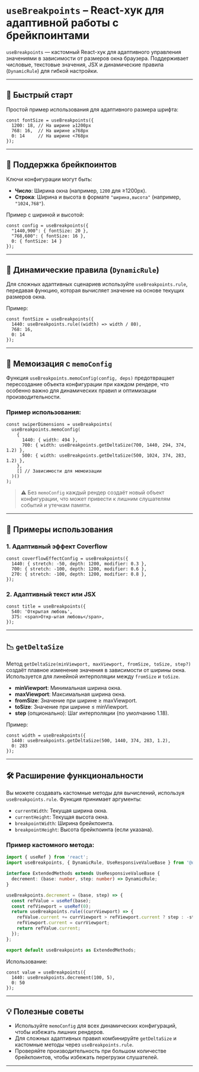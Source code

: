 # `useBreakpoints` – React-хук для адаптивной работы с брейкпоинтами

`useBreakpoints` — кастомный React-хук для адаптивного управления значениями в зависимости от размеров окна браузера. Поддерживает числовые, текстовые значения, JSX и динамические правила (`DynamicRule`) для гибкой настройки.

---

## 🚀 Быстрый старт

Простой пример использования для адаптивного размера шрифта:

```tsx
const fontSize = useBreakpoints({
  1200: 18, // На ширине ≥1200px
  768: 16,  // На ширине ≥768px
  0: 14     // На ширине <768px
});
```

---

## 📏 Поддержка брейкпоинтов

Ключи конфигурации могут быть:

- **Число**: Ширина окна (например, `1200` для ≥1200px).
- **Строка**: Ширина и высота в формате `"ширина,высота"` (например, `"1024,768"`).

Пример с шириной и высотой:

```tsx
const config = useBreakpoints({
  "1440,900": { fontSize: 20 },
  "768,600": { fontSize: 16 },
  0: { fontSize: 14 }
});
```

---

## 🔄 Динамические правила (`DynamicRule`)

Для сложных адаптивных сценариев используйте `useBreakpoints.rule`, передавая функцию, которая вычисляет значение на основе текущих размеров окна.

Пример:

```tsx
const fontSize = useBreakpoints({
  1440: useBreakpoints.rule((width) => width / 80),
  768: 16,
  0: 14
});
```

---

## 🧠 Мемоизация с `memoConfig`

Функция `useBreakpoints.memoConfig(config, deps)` предотвращает пересоздание объекта конфигурации при каждом рендере, что особенно важно для динамических правил и оптимизации производительности.

### Пример использования:

```tsx
const swiperDimensions = useBreakpoints(
  useBreakpoints.memoConfig(
    {
      1440: { width: 494 },
      700: { width: useBreakpoints.getDeltaSize(700, 1440, 294, 374, 1.2) },
      500: { width: useBreakpoints.getDeltaSize(500, 1024, 374, 283, 1.2) },
    },
    [] // Зависимости для мемоизации
  )()
);
```

> ⚠️ Без `memoConfig` каждый рендер создаёт новый объект конфигурации, что может привести к лишним слушателям событий и утечкам памяти.

---

## 🎨 Примеры использования

### 1. Адаптивный эффект Coverflow

```tsx
const coverflowEffectConfig = useBreakpoints({
  1440: { stretch: -50, depth: 1200, modifier: 0.3 },
  700: { stretch: -100, depth: 1200, modifier: 0.6 },
  270: { stretch: -100, depth: 1200, modifier: 0.8 },
});
```

### 2. Адаптивный текст или JSX

```tsx
const title = useBreakpoints({
  540: 'Открытая любовь',
  375: <span>Откр-ытая любовь</span>,
});
```

---

## 📉 `getDeltaSize`

Метод `getDeltaSize(minViewport, maxViewport, fromSize, toSize, step?)` создаёт плавное изменение значения в зависимости от ширины окна. Используется для линейной интерполяции между `fromSize` и `toSize`.

- **minViewport**: Минимальная ширина окна.
- **maxViewport**: Максимальная ширина окна.
- **fromSize**: Значение при ширине ≥ maxViewport.
- **toSize**: Значение при ширине ≤ minViewport.
- **step** (опционально): Шаг интерполяции (по умолчанию 1.18).

Пример:

```tsx
const width = useBreakpoints({
  1440: useBreakpoints.getDeltaSize(500, 1440, 374, 283, 1.2),
  0: 283
});
```

---

## 🛠 Расширение функциональности

Вы можете создавать кастомные методы для вычислений, используя `useBreakpoints.rule`. Функция принимает аргументы:

- `currentWidth`: Текущая ширина окна.
- `currentHeight`: Текущая высота окна.
- `breakpointWidth`: Ширина брейкпоинта.
- `breakpointHeight`: Высота брейкпоинта (если указана).

### Пример кастомного метода:

```ts
import { useRef } from 'react';
import useBreakpoints, { DynamicRule, UseResponsiveValueBase } from '@qtpy/use-breakpoints';

interface ExtendedMethods extends UseResponsiveValueBase {
  decrement: (base: number, step: number) => DynamicRule;
}

useBreakpoints.decrement = (base, step) => {
  const refValue = useRef(base);
  const refViewport = useRef(0);
  return useBreakpoints.rule((currViewport) => {
    refValue.current += currViewport > refViewport.current ? step : -step;
    refViewport.current = currViewport;
    return refValue.current;
  });
};

export default useBreakpoints as ExtendedMethods;
```

Использование:

```tsx
const value = useBreakpoints({
  1440: useBreakpoints.decrement(100, 5),
  0: 50
});
```

---

## 💡 Полезные советы

- Используйте `memoConfig` для всех динамических конфигураций, чтобы избежать лишних рендеров.
- Для сложных адаптивных правил комбинируйте `getDeltaSize` и кастомные методы через `useBreakpoints.rule`.
- Проверяйте производительность при большом количестве брейкпоинтов, чтобы избежать перегрузки слушателей.

---